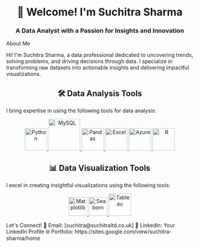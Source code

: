 <div align="center"> <h1 align="center">👋 Welcome! I'm Suchitra Sharma</h1> <h3 align="center">A Data Analyst with a Passion for Insights and Innovation</h3> </div>
About Me

Hi! I'm Suchitra Sharma, a data professional dedicated to uncovering trends, solving problems, and driving decisions through data. I specialize in transforming raw datasets into actionable insights and delivering impactful visualizations.

<div align="center"> <h2 align="center">🛠️ Data Analysis Tools</h2> </div> <p>I bring expertise in using the following tools for data analysis:</p> <p align="center"> <a href="#" target="_blank"> <img src="https://www.python.org/static/community_logos/python-logo.png" alt="Python" height="60"/> </a> <a href="#" target="_blank"> <img src="https://www.mysql.com/common/logos/logo-mysql-170x115.png" alt="MySQL" height="85"/> </a> <a href="#" target="_blank"> <img src="https://upload.wikimedia.org/wikipedia/commons/thumb/e/ed/Pandas_logo.svg/2560px-Pandas_logo.svg.png" alt="Pandas" height="60"/> </a> <a href="#" target="_blank"> <img src="https://upload.wikimedia.org/wikipedia/commons/thumb/3/34/Microsoft_Office_Excel_%282019%E2%80%93present%29.svg/512px-Microsoft_Office_Excel_%282019%E2%80%93present%29.svg.png" alt="Excel" height="60"/> </a> <a href="#" target="_blank"> <img src="https://upload.wikimedia.org/wikipedia/commons/thumb/a/a8/Microsoft_Azure_Logo.svg/187px-Microsoft_Azure_Logo.svg.png" alt="Azure" height="60"/> </a> <a href="#" target="_blank"> <img src="https://www.r-project.org/logo/Rlogo.png" alt="R" height="60"/> </a> </p>
<div align="center"> <h2 align="center">📊 Data Visualization Tools</h2> </div> <p>I excel in creating insightful visualizations using the following tools:</p> <p align="center"> <a href="#" target="_blank"> <img src="https://matplotlib.org/stable/_images/sphx_glr_logos2_003.png" alt="Matplotlib" height="50"/> </a> <a href="#" target="_blank"> <img src="https://seaborn.pydata.org/_static/logo-wide-lightbg.svg" alt="Seaborn" height="50"/> </a> <a href="#" target="_blank"> <img src="https://upload.wikimedia.org/wikipedia/en/thumb/0/06/Tableau_logo.svg/1920px-Tableau_logo.svg.png" alt="Tableau" height="60"/> </a> </p>
Let's Connect!
📧 Email: [suchitra@suchitraltd.co.uk]
💼 LinkedIn: Your LinkedIn Profile
🌐 Portfolio: https://sites.google.com/view/suchitra-sharma/home
